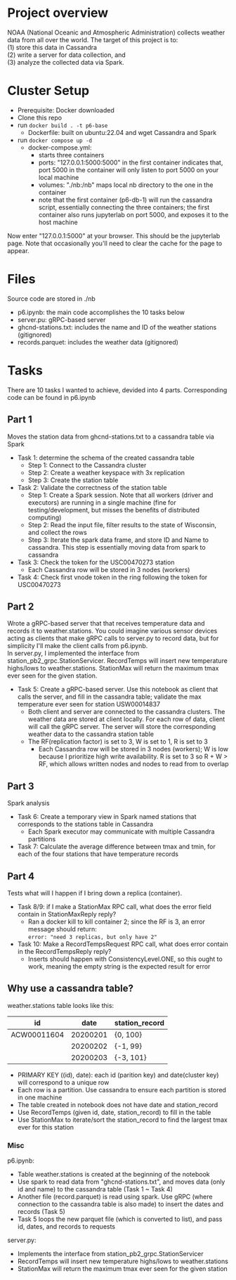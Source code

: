 
# Project overview

NOAA (National Oceanic and Atmospheric Administration) collects weather data from all over the world. The target of this project is to:  
(1) store this data in Cassandra  
(2) write a server for data collection, and  
(3) analyze the collected data via Spark.

# Cluster Setup

- Prerequisite: Docker downloaded
- Clone this repo
- run `docker build . -t p6-base`
  - Dockerfile: built on ubuntu:22.04 and wget Cassandra and Spark
- run `docker compose up -d`
  - docker-compose.yml:  
    - starts three containers 
    - ports: "127.0.0.1:5000:5000" in the first container indicates that, port 5000 in the container will only listen to port 5000 on your local machine 
    - volumes: "./nb:/nb" maps local nb directory to the one in the container
    - note that the first container (p6-db-1) will run the cassandra script, essentially connecting the three containers; the first container also runs jupyterlab on port 5000, and exposes it to the host machine

Now enter "127.0.0.1:5000" at your browser. This should be the jupyterlab page. Note that occasionally you'll need to clear the cache for the page to appear.


# Files
Source code are stored in ./nb
- p6.ipynb: the main code accomplishes the 10 tasks below
- server.pu: gRPC-based server 
- ghcnd-stations.txt: includes the name and ID of the weather stations (gitignored)
- records.parquet: includes the weather data (gitignored)

# Tasks
There are 10 tasks I wanted to achieve, devided into 4 parts. Corresponding code can be found in p6.ipynb

## Part 1
Moves the station data from ghcnd-stations.txt to a cassandra table via Spark
- Task 1: determine the schema of the created cassandra table
    - Step 1: Connect to the Cassandra cluster
    - Step 2: Create a weather keyspace with 3x replication
    - Step 3: Create the station table
- Task 2: Validate the correctness of the station table
    - Step 1: Create a Spark session. Note that all workers (driver and executors) are running in a single machine (fine for testing/development, but misses the benefits of distributed computing)
    - Step 2: Read the input file, filter results to the state of Wisconsin, and collect the rows
    - Step 3: Iterate the spark data frame, and store ID and Name to cassandra. This step is essentially moving data from spark to cassandra
- Task 3: Check the token for the USC00470273 station
    - Each Cassandra row will be stored in 3 nodes (workers)
- Task 4: Check first vnode token in the ring following the token for USC00470273

## Part 2
Wrote a gRPC-based server that that receives temperature data and records it to weather.stations. You could imagine various sensor devices acting as clients that make gRPC calls to server.py to record data, but for simplicity I'll make the client calls from p6.ipynb.  
In server.py, I implemented the interface from station_pb2_grpc.StationServicer. RecordTemps will insert new temperature highs/lows to weather.stations. StationMax will return the maximum tmax ever seen for the given station.  
- Task 5: Create a gRPC-based server. Use this notebook as client that calls the server, and fill in the cassandra table; validate the max temperature ever seen for station USW00014837
    - Both client and server are connected to the cassandra clusters. The weather data are stored at client locally. For each row of data, client will call the gRPC server. The server will store the corresponding weather data to the cassandra station table 
    - The RF(replication factor) is set to 3, W is set to 1, R is set to 3
        - Each Cassandra row will be stored in 3 nodes (workers); W is low because I prioritize high write availability. R is set to 3 so R + W > RF, which allows written nodes and nodes to read from to overlap

## Part 3
Spark analysis
- Task 6: Create a temporary view in Spark named stations that corresponds to the stations table in Cassandra
    - Each Spark executor may communicate with multiple Cassandra partitions
- Task 7: Calculate the average difference between tmax and tmin, for each of the four stations that have temperature records

## Part 4
Tests what will I happen if I bring down a replica (container).
- Task 8/9: if I make a StationMax RPC call, what does the error field contain in StationMaxReply reply?
    - Ran a docker kill to kill container 2; since the RF is 3, an error message should return:  
    `error: "need 3 replicas, but only have 2"`
- Task 10: Make a RecordTempsRequest RPC call, what does error contain in the RecordTempsReply reply?
    - Inserts should happen with ConsistencyLevel.ONE, so this ought to work, meaning the empty string is the expected result for error

## Why use a cassandra table?
weather.stations table looks like this:

| id          | date     | station_record  |
|-------------|----------|-----------------|
| ACW00011604 | 20200201 | {0, 100}        |
|             | 20200202 | {-1, 99}        |
|             | 20200203 | {-3, 101}       |

- PRIMARY KEY ((id), date): each id (parition key) and date(cluster key) will correspond to a unique row
- Each row is a partition. Use cassandra to ensure each partition is stored in one machine
- The table created in notebook does not have date and station_record
- Use RecordTemps (given id, date, station_record) to fill in the table
- Use StationMax to iterate/sort the station_record to find the largest tmax ever for this station


### Misc
p6.ipynb:
- Table weather.stations is created at the beginning of the notebook
- Use spark to read data from "ghcnd-stations.txt", and moves data (only id and name) to the cassandra table (Task 1 ~ Task 4)
- Another file (record.parquet) is read using spark. Use gRPC (where connection to the cassandra table is also made) to insert the dates and records (Task 5)
- Task 5 loops the new parquet file (which is converted to list), and pass id, dates, and records to requests

server.py:
- Implements the interface from station_pb2_grpc.StationServicer
- RecordTemps will insert new temperature highs/lows to weather.stations
- StationMax will return the maximum tmax ever seen for the given station



